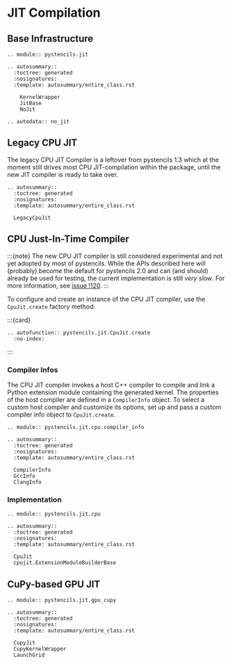 # JIT Compilation

## Base Infrastructure

```{eval-rst}
.. module:: pystencils.jit

.. autosummary::
  :toctree: generated
  :nosignatures:
  :template: autosummary/entire_class.rst

    KernelWrapper
    JitBase
    NoJit

.. autodata:: no_jit
```

## Legacy CPU JIT

The legacy CPU JIT Compiler is a leftover from pystencils 1.3
which at the moment still drives most CPU JIT-compilation within the package,
until the new JIT compiler is ready to take over.

```{eval-rst}
.. autosummary::
  :toctree: generated
  :nosignatures:
  :template: autosummary/entire_class.rst

  LegacyCpuJit
```

## CPU Just-In-Time Compiler

:::{note}
The new CPU JIT compiler is still considered experimental and not yet adopted by most of pystencils.
While the APIs described here will (probably) become the default for pystencils 2.0
and can (and should) already be used for testing,
the current implementation is still *very slow*.
For more information, see [issue !120](https://i10git.cs.fau.de/pycodegen/pystencils/-/issues/120).
:::

To configure and create an instance of the CPU JIT compiler, use the `CpuJit.create` factory method:

:::{card}
```{eval-rst}
.. autofunction:: pystencils.jit.CpuJit.create
  :no-index:
```
:::

### Compiler Infos

The CPU JIT compiler invokes a host C++ compiler to compile and link a Python extension
module containing the generated kernel.
The properties of the host compiler are defined in a `CompilerInfo` object.
To select a custom host compiler and customize its options, set up and pass
a custom compiler info object to `CpuJit.create`.

```{eval-rst}
.. module:: pystencils.jit.cpu.compiler_info

.. autosummary::
  :toctree: generated
  :nosignatures:
  :template: autosummary/entire_class.rst

  CompilerInfo
  GccInfo
  ClangInfo
```

### Implementation

```{eval-rst}
.. module:: pystencils.jit.cpu

.. autosummary::
  :toctree: generated
  :nosignatures:
  :template: autosummary/entire_class.rst

  CpuJit
  cpujit.ExtensionModuleBuilderBase
```

## CuPy-based GPU JIT

```{eval-rst}
.. module:: pystencils.jit.gpu_cupy

.. autosummary::
  :toctree: generated
  :nosignatures:
  :template: autosummary/entire_class.rst

  CupyJit
  CupyKernelWrapper
  LaunchGrid
```
